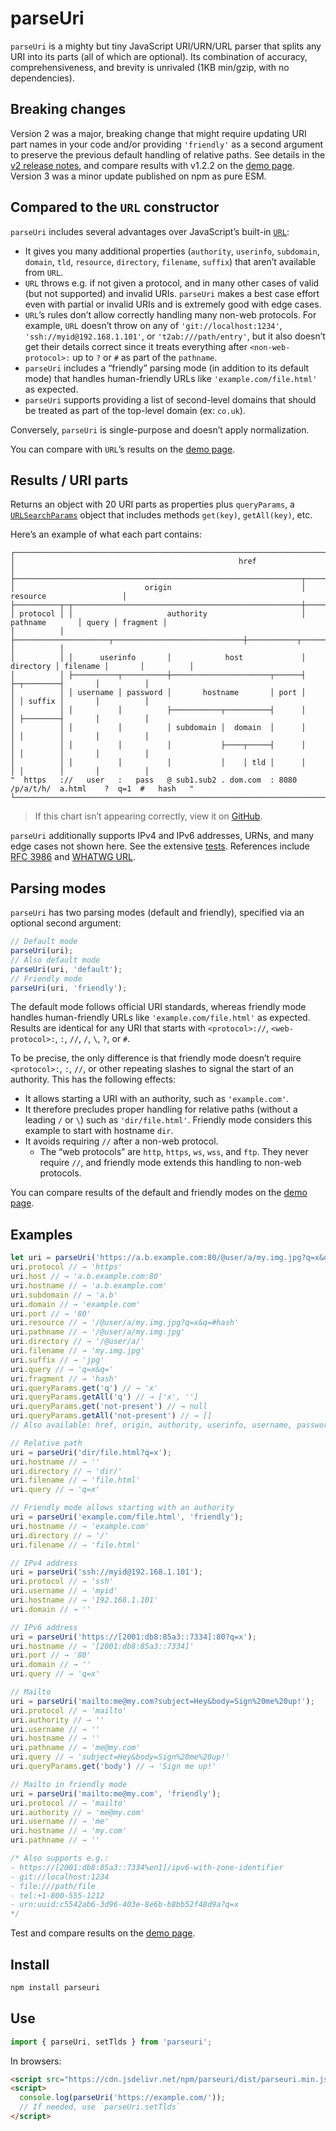 # parseUri

`parseUri` is a mighty but tiny JavaScript URI/URN/URL parser that splits any URI into its parts (all of which are optional). Its combination of accuracy, comprehensiveness, and brevity is unrivaled (1KB min/gzip, with no dependencies).

## Breaking changes

Version 2 was a major, breaking change that might require updating URI part names in your code and/or providing `'friendly'` as a second argument to preserve the previous default handling of relative paths. See details in the [v2 release notes](https://github.com/slevithan/parseuri/releases/tag/v2.0.0), and compare results with v1.2.2 on the [demo page](https://slevithan.github.io/parseuri/demo/?compareV1=true&friendlyMode=true). Version 3 was a minor update published on npm as pure ESM.

## Compared to the `URL` constructor

`parseUri` includes several advantages over JavaScript’s built-in [`URL`](https://developer.mozilla.org/en-US/docs/Web/API/URL):

* It gives you many additional properties (`authority`, `userinfo`, `subdomain`, `domain`, `tld`, `resource`, `directory`, `filename`, `suffix`) that aren’t available from `URL`.
* `URL` throws e.g. if not given a protocol, and in many other cases of valid (but not supported) and invalid URIs. `parseUri` makes a best case effort even with partial or invalid URIs and is extremely good with edge cases.
* `URL`’s rules don’t allow correctly handling many non-web protocols. For example, `URL` doesn’t throw on any of `'git://localhost:1234'`, `'ssh://myid@192.168.1.101'`, or `'t2ab:///path/entry'`, but it also doesn’t get their details correct since it treats everything after `<non-web-protocol>:` up to `?` or `#` as part of the `pathname`.
* `parseUri` includes a “friendly” parsing mode (in addition to its default mode) that handles human-friendly URLs like `'example.com/file.html'` as expected.
* `parseUri` supports providing a list of second-level domains that should be treated as part of the top-level domain (ex: `co.uk`).

Conversely, `parseUri` is single-purpose and doesn’t apply normalization.

You can compare with `URL`’s results on the [demo page](https://slevithan.github.io/parseuri/demo/?urlStandard=true).

## Results / URI parts

Returns an object with 20 URI parts as properties plus `queryParams`, a [`URLSearchParams`](https://developer.mozilla.org/en-US/docs/Web/API/URLSearchParams) object that includes methods `get(key)`, `getAll(key)`, etc.

Here’s an example of what each part contains:

```text
┌──────────────────────────────────────────────────────────────────────────────────────────────────────────┐
│                                                  href                                                    │
├────────────────────────────────────────────────────────────────┬─────────────────────────────────────────┤
│                             origin                             │                resource                 │
├──────────┬─┬───────────────────────────────────────────────────┼──────────────────────┬───────┬──────────┤
│ protocol │ │                     authority                     │       pathname       │ query │ fragment │
│          │ ├─────────────────────┬─────────────────────────────┼───────────┬──────────┤       │          │
│          │ │      userinfo       │            host             │ directory │ filename │       │          │
│          │ ├──────────┬──────────┼──────────────────────┬──────┤           ├─┬────────┤       │          │
│          │ │ username │ password │       hostname       │ port │           │ │ suffix │       │          │
│          │ │          │          ├───────────┬──────────┤      │           │ ├────────┤       │          │
│          │ │          │          │ subdomain │  domain  │      │           │ │        │       │          │
│          │ │          │          │           ├────┬─────┤      │           │ │        │       │          │
│          │ │          │          │           │    │ tld │      │           │ │        │       │          │
"  https   ://   user   :   pass   @ sub1.sub2 . dom.com  : 8080   /p/a/t/h/  a.html    ?  q=1  #   hash   "
└──────────────────────────────────────────────────────────────────────────────────────────────────────────┘
```

> If this chart isn’t appearing correctly, view it on [GitHub](https://github.com/slevithan/parseuri/blob/main/README.md#results--uri-parts).

`parseUri` additionally supports IPv4 and IPv6 addresses, URNs, and many edge cases not shown here. See the extensive [tests](https://slevithan.github.io/parseuri/spec/). References include [RFC 3986](https://datatracker.ietf.org/doc/html/rfc3986) and [WHATWG URL](https://url.spec.whatwg.org/).

## Parsing modes

`parseUri` has two parsing modes (default and friendly), specified via an optional second argument:

```js
// Default mode
parseUri(uri);
// Also default mode
parseUri(uri, 'default');
// Friendly mode
parseUri(uri, 'friendly');
```

The default mode follows official URI standards, whereas friendly mode handles human-friendly URLs like `'example.com/file.html'` as expected. Results are identical for any URI that starts with `<protocol>://`, `<web-protocol>:`, `:`, `//`, `/`, `\`, `?`, or `#`.

To be precise, the only difference is that friendly mode doesn’t require `<protocol>:`, `:`, `//`, or other repeating slashes to signal the start of an authority. This has the following effects:

- It allows starting a URI with an authority, such as `'example.com'`.
- It therefore precludes proper handling for relative paths (without a leading `/` or `\`) such as `'dir/file.html'`. Friendly mode considers this example to start with hostname `dir`.
- It avoids requiring `//` after a non-web protocol.
  - The “web protocols” are `http`, `https`, `ws`, `wss`, and `ftp`. They never require `//`, and friendly mode extends this handling to non-web protocols.

You can compare results of the default and friendly modes on the [demo page](https://slevithan.github.io/parseuri/demo/?friendlyMode=true).

## Examples

```js
let uri = parseUri('https://a.b.example.com:80/@user/a/my.img.jpg?q=x&q=#hash');
uri.protocol // → 'https'
uri.host // → 'a.b.example.com:80'
uri.hostname // → 'a.b.example.com'
uri.subdomain // → 'a.b'
uri.domain // → 'example.com'
uri.port // → '80'
uri.resource // → '/@user/a/my.img.jpg?q=x&q=#hash'
uri.pathname // → '/@user/a/my.img.jpg'
uri.directory // → '/@user/a/'
uri.filename // → 'my.img.jpg'
uri.suffix // → 'jpg'
uri.query // → 'q=x&q='
uri.fragment // → 'hash'
uri.queryParams.get('q') // → 'x'
uri.queryParams.getAll('q') // → ['x', '']
uri.queryParams.get('not-present') // → null
uri.queryParams.getAll('not-present') // → []
// Also available: href, origin, authority, userinfo, username, password, tld

// Relative path
uri = parseUri('dir/file.html?q=x');
uri.hostname // → ''
uri.directory // → 'dir/'
uri.filename // → 'file.html'
uri.query // → 'q=x'

// Friendly mode allows starting with an authority
uri = parseUri('example.com/file.html', 'friendly');
uri.hostname // → 'example.com'
uri.directory // → '/'
uri.filename // → 'file.html'

// IPv4 address
uri = parseUri('ssh://myid@192.168.1.101');
uri.protocol // → 'ssh'
uri.username // → 'myid'
uri.hostname // → '192.168.1.101'
uri.domain // → ''

// IPv6 address
uri = parseUri('https://[2001:db8:85a3::7334]:80?q=x');
uri.hostname // → '[2001:db8:85a3::7334]'
uri.port // → '80'
uri.domain // → ''
uri.query // → 'q=x'

// Mailto
uri = parseUri('mailto:me@my.com?subject=Hey&body=Sign%20me%20up!');
uri.protocol // → 'mailto'
uri.authority // → ''
uri.username // → ''
uri.hostname // → ''
uri.pathname // → 'me@my.com'
uri.query // → 'subject=Hey&body=Sign%20me%20up!'
uri.queryParams.get('body') // → 'Sign me up!'

// Mailto in friendly mode
uri = parseUri('mailto:me@my.com', 'friendly');
uri.protocol // → 'mailto'
uri.authority // → 'me@my.com'
uri.username // → 'me'
uri.hostname // → 'my.com'
uri.pathname // → ''

/* Also supports e.g.:
- https://[2001:db8:85a3::7334%en1]/ipv6-with-zone-identifier
- git://localhost:1234
- file:///path/file
- tel:+1-800-555-1212
- urn:uuid:c5542ab6-3d96-403e-8e6b-b8bb52f48d9a?q=x
*/
```

Test and compare results on the [demo page](https://slevithan.github.io/parseuri/demo/).

## Install

```bash
npm install parseuri
```

## Use

```js
import { parseUri, setTlds } from 'parseuri';
```

In browsers:

```html
<script src="https://cdn.jsdelivr.net/npm/parseuri/dist/parseuri.min.js"></script>
<script>
  console.log(parseUri('https://example.com/'));
  // If needed, use `parseUri.setTlds`
</script>
```
